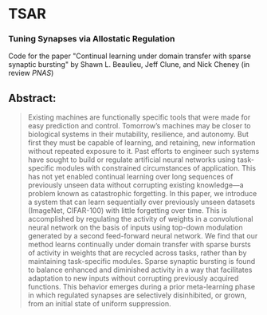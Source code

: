 # TSAR
### Tuning Synapses via Allostatic Regulation

Code for the paper "Continual learning under domain transfer with sparse synaptic bursting"
by Shawn L. Beaulieu, Jeff Clune, and Nick Cheney (in review _PNAS_)

## Abstract:


> Existing machines are functionally specific tools that were made for easy prediction and control. Tomorrow’s machines may be closer to biological systems in their  mutability, resilience, and autonomy. But first they must be capable of learning, and retaining, new information without repeated exposure to it. Past efforts to engineer such systems have sought to build or regulate artificial neural networks using task-specific modules with constrained circumstances of application. This has not yet enabled continual learning over long sequences of previously unseen data without corrupting existing knowledge—a problem known as catastrophic forgetting. In this paper, we introduce a system that can learn sequentially over previously unseen datasets (ImageNet, CIFAR-100) with little forgetting over time. This is accomplished by regulating the activity of weights in a convolutional neural network on the basis of inputs using top-down modulation generated by a second feed-forward neural network. We find that our method learns continually under domain transfer with sparse bursts of activity in weights that are recycled across tasks, rather than by maintaining task-specific modules. Sparse synaptic bursting is found to balance enhanced and diminished activity in a way that facilitates adaptation to new inputs without corrupting previously acquired functions. This behavior emerges during a prior meta-learning phase in which regulated synapses are selectively disinhibited, or grown, from an initial state of uniform suppression.

